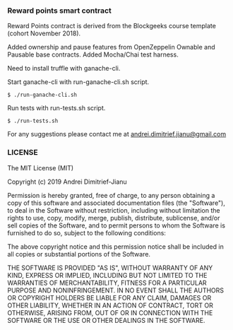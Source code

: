 ### Reward points smart contract

Reward Points contract is derived from the Blockgeeks course template (cohort November 2018).

Added ownership and pause features from OpenZeppelin Ownable and Pausable base contracts.
Added Mocha/Chai test harness.

Need to install truffle with ganache-cli.

Start ganache-cli with run-ganache-cli.sh script.
```
$ ./run-ganache-cli.sh
```

Run tests with run-tests.sh script.
```
$ ./run-tests.sh
```

For any suggestions please contact me at andrei.dimitrief.jianu@gmail.com

### LICENSE

The MIT License (MIT)

Copyright (c) 2019 Andrei Dimitrief-Jianu

Permission is hereby granted, free of charge, to any person obtaining a copy
of this software and associated documentation files (the "Software"), to deal
in the Software without restriction, including without limitation the rights
to use, copy, modify, merge, publish, distribute, sublicense, and/or sell
copies of the Software, and to permit persons to whom the Software is
furnished to do so, subject to the following conditions:

The above copyright notice and this permission notice shall be included in all
copies or substantial portions of the Software.

THE SOFTWARE IS PROVIDED "AS IS", WITHOUT WARRANTY OF ANY KIND, EXPRESS OR
IMPLIED, INCLUDING BUT NOT LIMITED TO THE WARRANTIES OF MERCHANTABILITY,
FITNESS FOR A PARTICULAR PURPOSE AND NONINFRINGEMENT. IN NO EVENT SHALL THE
AUTHORS OR COPYRIGHT HOLDERS BE LIABLE FOR ANY CLAIM, DAMAGES OR OTHER
LIABILITY, WHETHER IN AN ACTION OF CONTRACT, TORT OR OTHERWISE, ARISING FROM,
OUT OF OR IN CONNECTION WITH THE SOFTWARE OR THE USE OR OTHER DEALINGS IN THE
SOFTWARE.
